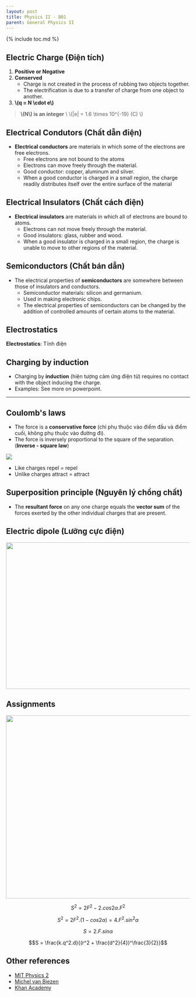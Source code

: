 ```yaml
---
layout: post
title: Physics II - B01
parent: General Physics II
---
```


{% include toc.md %}

## Electric Charge (Điện tích)
1. **Positive or Negative**
2. **Conserved**
    * Charge is not created in the process of rubbing two objects together.
    * The electrification is due to a transfer of charge from one object to another.
4. **\\(q = N \cdot e\\)**

> **\\(N\\) is an integer** \\
> \\(\|e\| = 1.6 \times 10^{-19} (C) \\)

## Electrical Condutors (Chất dẫn điện)
* **Electrical conductors** are materials in which some of the electrons are free electrons.
    * Free electrons are not bound to the atoms
    * Electrons can move freely through the material.
    * Good conductor: copper, aluminum and silver.
    * When a good conductor is charged in a small region, the charge readily distributes itself over the entire surface of the material

## Electrical Insulators (Chất cách điện)
* **Electrical insulators** are materials in which all of electrons are bound to atoms.
    * Electrons can not move freely through the material.
    * Good insulators: glass, rubber and wood.
    * When a good insulator is charged in a small region, the charge is unable to move to other regions of the material.

## Semiconductors (Chất bán dẫn)
* The electrical properties of **semiconductors** are somewhere between those of insulators and conductors.
    * Semiconductor materials: silicon and germanium.
    * Used in making electronic chips.
    * The electrical properties of semiconductors can be changed by the addition of controlled amounts of certain atoms to the material.

## Electrostatics
**Electrostatics**: Tĩnh điện 
## Charging by induction
* Charging by **induction** (hiện tượng cảm ứng điện từ)  requires no contact with the object inducing the charge.
* Examples: See more on powerpoint.

---

## Coulomb's laws
* The force is a **conservative force** (chỉ phụ thuộc vào điểm đầu và điểm cuối, không phụ thuộc vào đường đi).
* The force is inversely proportional to the square of the separation.(**Inverse - square law**)

![](https://i.ibb.co/dPzLdJ3/undefined-Imgur.png)

* Like charges repel = repel
* Unlike charges attract = attract

## Superposition principle (Nguyên lý chồng chất)
* The **resultant force** on any one charge equals the **vector sum** of the forces exerted by the other individual charges that are present.

## Electric dipole (Lưỡng cực điện)

<img src = "https://i.ibb.co/rm6D9C7/TeKN42d.png" width = 600 height = 400>

## Assignments

<img src = "https://i.ibb.co/WnTMmQg/FiT0QWu.png" width = 600 height = 500>

$$S^2 = 2F^2 - 2.cos2\alpha.F^2 $$

$$S^2 = 2F^2.(1-cos2\alpha) = 4.F^2.sin^2\alpha$$

$$S = 2.F.sin\alpha$$

$$S = \frac{k.q^2.d}{(r^2 + \frac{d^2}{4})^\frac{3}{2}}$$

## Other references
* [MIT Physics 2](https://www.youtube.com/playlist?list=PLyQSN7X0ro2314mKyUiOILaOC2hk6Pc3j)
* [Michel van Biezen](https://www.youtube.com/playlist?list=PLX2gX-ftPVXX7BZOcM1Y2gb8IQrTBrmUB)
* [Khan Academy](https://www.khanacademy.org/science/in-in-class-12th-physics-india)